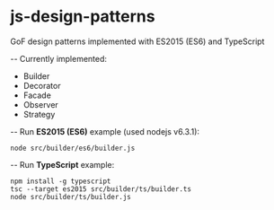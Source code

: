 # js-design-patterns
GoF design patterns implemented with ES2015 (ES6) and TypeScript

--
Currently implemented:
* Builder
* Decorator
* Facade
* Observer
* Strategy

--
Run **ES2015 (ES6)** example (used nodejs v6.3.1):

```node src/builder/es6/builder.js```

--
Run **TypeScript** example:

```
npm install -g typescript
tsc --target es2015 src/builder/ts/builder.ts
node src/builder/ts/builder.js
```
